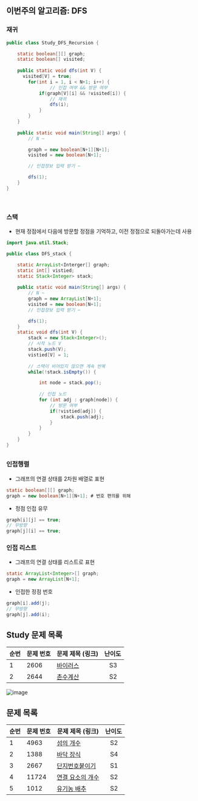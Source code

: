 ## 이번주의 알고리즘: DFS

### 재귀

```java
public class Study_DFS_Recursion {

	static boolean[][] graph;
	static boolean[] visited;
	
	public static void dfs(int V) {
	  visited[V] = true;
		for(int i = 1, i < N+1; i++) {
				// 인접 여부 && 방문 여부
			if(graph[V][i] && !visited[i]) {
				// 재귀
				dfs(i);
			}
		}
	}
	
	public static void main(String[] args) {
		// N ~

		graph = new boolean[N+1][N+1];
		visited = new boolean[N+1];

		// 인접정보 입력 받기 ~

		dfs(1);
	}
}
```

<br>

### 스택 
- 현재 정점에서 다음에 방문할 정점을 기억하고, 이전 정점으로 되돌아가는데 사용
```java
import java.util.Stack;

public class DFS_stack {

	static ArrayList<Interger[] graph;
	static int[] vistied;
	static Stack<Integer> stack;
	
	public static void main(String[] args) {
		// N ~
		graph = new ArrayList[N+1];
		visited = new boolean[N+1];
		// 인접정보 입력 받기 ~

		dfs(1);
	}
	static void dfs(int V) {
		stack = new Stack<Integer>();
		// 시작 노드 V
		stack.push(V);
		vistied[V] = 1;
		
		// 스택이 비어있지 않으면 계속 반복
		while(!stack.isEmpty()) {

			int node = stack.pop();
			
			// 인접 노드
			for (int adj : graph[node]) {
				// 방문 여부
				if(!vistied[adj]) {
					stack.push(adj);
				}
			}
		}
	}
}
```
##
### 인접행렬
- 그래프의 연결 상태를 2차원 배열로 표현
```java
static boolean[][] graph;
graph = new boolean[N+1][N+1]; # 번호 편의를 위해
```
- 정점 인접 유무
```java
graph[i][j] == true;
// 무방향
graph[j][i] == true;
```

### 인접 리스트
- 그래프의 연결 상태를 리스트로 표현
```java
static ArrayList<Integer>[] graph;
graph = new ArrayList[N+1];
```
- 인접한 정점 번호
```java
graph[i].add(j);
// 무방향
graph[j].add(i);
```
##


## Study 문제 목록

| **순번** | **문제 번호** | **문제 제목 (링크)** | 난이도 | 
| -------- | -------- | -------- | --- | 
| 1 | 2606 | [바이러스](https://www.acmicpc.net/problem/2606) | &nbsp;&nbsp; S3 |
| 2 | 2644 | [촌수계산](https://www.acmicpc.net/problem/2644) | &nbsp;&nbsp; S2 |



![image](https://github.com/garamgim/ssafy-gwangju3-java-algorithms/assets/121501361/3b5d6719-10af-41ea-8188-03fdd28edae0)
## 문제 목록

| **순번** | **문제 번호** | **문제 제목 (링크)** | 난이도 | 
| -------- | -------- | -------- | --- | 
| 1 | 4963 | [섬의 개수](https://www.acmicpc.net/problem/4963) | &nbsp;&nbsp; S2 |
| 2 | 1388 | [바닥 장식](https://www.acmicpc.net/problem/1388) | &nbsp;&nbsp; S4 |
| 3 | 2667 | [단지번호붙이기](https://www.acmicpc.net/problem/2667) | &nbsp;&nbsp; S1 |
| 4 | 11724 | [연결 요소의 개수](https://www.acmicpc.net/problem/11724) | &nbsp;&nbsp; S2 |
| 5 | 1012 | [유기농 배추](https://www.acmicpc.net/problem/1012) | &nbsp;&nbsp; S2 |
